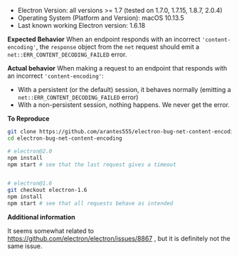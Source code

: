 * Electron Version: all versions >= 1.7 (tested on 1.7.0, 1.7.15, 1.8.7, 2.0.4)
* Operating System (Platform and Version): macOS 10.13.5
* Last known working Electron version: 1.6.18

**Expected Behavior**
When an endpoint responds with an incorrect `'content-encoding'`, the `response` object from the `net` request should emit a `net::ERR_CONTENT_DECODING_FAILED` error.

**Actual behavior**
When making a request to an endpoint that responds with an incorrect `'content-encoding'`:
- With a persistent (or the default) session, it behaves normally (emitting a `net::ERR_CONTENT_DECODING_FAILED` error)
- With a non-persistent session, nothing happens. We never get the error.

**To Reproduce**

```sh
git clone https://github.com/arantes555/electron-bug-net-content-encoding.git -b master
cd electron-bug-net-content-encoding

# electron@2.0
npm install
npm start # see that the last request gives a timeout


# electron@1.6
git checkout electron-1.6
npm install
npm start # see that all requests behave as intended
```

 **Additional information**

It seems somewhat related to https://github.com/electron/electron/issues/8867 , but it is definitely not the same issue.
